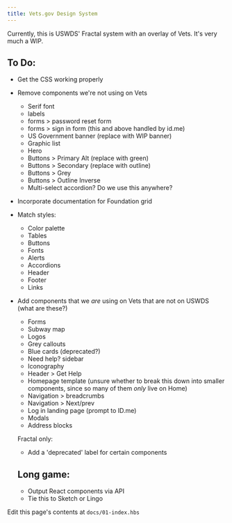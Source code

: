 ```yaml
---
title: Vets.gov Design System
---
```


Currently, this is USWDS' Fractal system with an overlay of Vets. It's very much a WIP. 

## To Do:

- Get the CSS working properly
- Remove components we're not using on Vets
  - Serif font
  - labels
  - forms > password reset form
  - forms > sign in form (this and above handled by id.me)
  - US Government banner (replace with WIP banner)
  - Graphic list
  - Hero
  - Buttons > Primary Alt (replace with green)
  - Buttons > Secondary (replace with outline)
  - Buttons > Grey
  - Buttons > Outline Inverse
  - Multi-select accordion? Do we use this anywhere?
  
  
- Incorporate documentation for Foundation grid

- Match styles:
  - Color palette 
  - Tables
  - Buttons
  - Fonts
  - Alerts
  - Accordions
  - Header
  - Footer
  - Links
  
  
- Add components that we _are_ using on Vets that are not on USWDS (what are these?)
  - Forms
  - Subway map
  - Logos
  - Grey callouts
  - Blue cards (deprecated?)
  - Need help? sidebar
  - Iconography
  - Header > Get Help
  - Homepage template (unsure whether to break this down into smaller components, since so many of them _only_ live on Home)
  - Navigation > breadcrumbs
  - Navigation > Next/prev
  - Log in landing page (prompt to ID.me)
  - Modals
  - Address blocks
  
  Fractal only:
  
  - Add a 'deprecated' label for certain components
  
  ## Long game:
  
  - Output React components via API
  - Tie this to Sketch or Lingo
  
Edit this page's contents at `docs/01-index.hbs`
